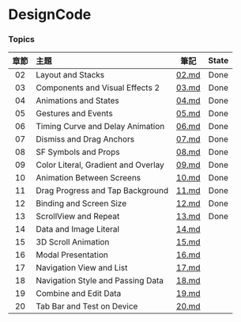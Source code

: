 # DesignCode

### Topics

| 章節 | 主題 | 筆記 | State |
| :--------: | :-----  | :----: | :----: |
| 02 | Layout and Stacks | [02.md](Chapters/02.md) | Done |
| 03 | Components and Visual Effects 2 | [03.md](Chapters/03.md) | Done |
| 04 | Animations and States | [04.md](Chapters/04.md) | Done |
| 05 | Gestures and Events | [05.md](Chapters/05.md) | Done |
| 06 | Timing Curve and Delay Animation | [06.md](Chapters/06.md) | Done |
| 07 | Dismiss and Drag Anchors | [07.md](Chapters/07.md) | Done |
| 08 | SF Symbols and Props | [08.md](Chapters/08.md) | Done |
| 09 | Color Literal, Gradient and Overlay | [09.md](Chapters/09.md) | Done |
| 10 | Animation Between Screens | [10.md](Chapters/10.md) | Done |
| 11 | Drag Progress and Tap Background | [11.md](Chapters/11.md) | Done |
| 12 | Binding and Screen Size | [12.md](Chapters/12.md) | Done |
| 13 | ScrollView and Repeat | [13.md](Chapters/13.md) | Done |
| 14 | Data and Image Literal| [14.md](Chapters/14.md) |  |
| 15 | 3D Scroll Animation | [15.md](Chapters/15.md) |  |
| 16 | Modal Presentation | [16.md](Chapters/16.md) |  |
| 17 | Navigation View and List | [17.md](Chapters/17.md) |  |
| 18 | Navigation Style and Passing Data | [18.md](Chapters/18.md) |  |
| 19 | Combine and Edit Data | [19.md](Chapters/19.md) |  |
| 20 | Tab Bar and Test on Device | [20.md](Chapters/20.md) |  |
